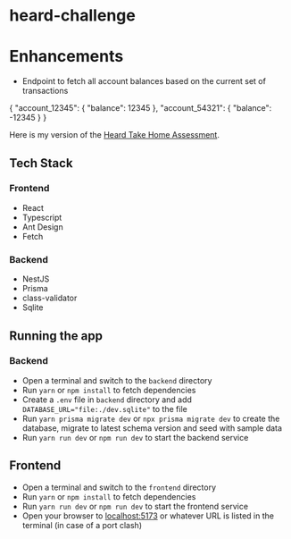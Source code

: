 # heard-challenge


# Enhancements
- Endpoint to fetch all account balances based on the current set of transactions

{
	"account_12345": {
		"balance": 12345
	},
	"account_54321": {
		"balance": -12345
	}
}

Here is my version of the [Heard Take Home Assessment](https://github.com/Heard-Mental-Health/heard-technical-assessment).

## Tech Stack

### Frontend

- React
- Typescript
- Ant Design
- Fetch

### Backend

- NestJS
- Prisma
- class-validator
- Sqlite

## Running the app

### Backend
- Open a terminal and switch to the `backend` directory
- Run `yarn` or `npm install` to fetch dependencies
- Create a `.env` file in `backend` directory and add `DATABASE_URL="file:./dev.sqlite"` to the file
- Run `yarn prisma migrate dev` or `npx prisma migrate dev` to create the database, migrate to latest schema version and seed with sample data
- Run `yarn run dev` or `npm run dev` to start the backend service

## Frontend
- Open a terminal and switch to the `frontend` directory
- Run `yarn` or `npm install` to fetch dependencies
- Run `yarn run dev` or `npm run dev` to start the frontend service
- Open your browser to [localhost:5173](http://localhost:5173) or whatever URL is listed in the terminal (in case of a port clash)

